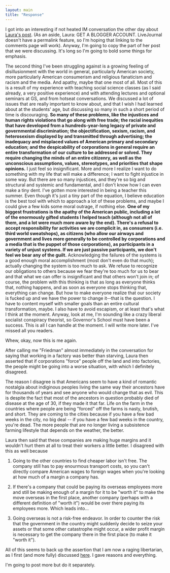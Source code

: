 ```yaml
---
layout: main
title: "Response"
---
```

I got into an interesting if not heated IM conversation the other day about
[Laura's
post](http://www.livejournal.com/users/boyceterous/8939.html?mode=reply). (As
an aside, Laura: GET A BLOGGER ACCOUNT. LiveJournal doesn't have a permalink
feature, so I'm hoping that linking to the comments page will work). Anyway,
I'm going to copy the part of her post that we were discussing. It's long so
I'm going to bold some things for emphasis.

  
The second thing I've been struggling against is a growing feeling of
disillusionment with the world in general, particularly American society, more
particularly American consumerism and religious fanaticism and racism and the
media. And apathy, maybe that one most of all. Most of this is a result of my
experience with teaching social science classes (as I said already, a very
positive experience) and with attending lectures and optional seminars at GS,
and from hotseat conversations. We discussed a lot of issues that are really
important to know about, and that I wish I had learned about at the students'
age, but discussing so many in such a short period of time is discouraging.
**So many of these problems, like the injustices and human rights violations
that go along with free trade; the racial inequities that have developed from
a hundreds-year-long legacy of private and governmental discrimination; the
objectification, sexism, racism, and heterosexism displayed by and transmitted
through advertising; the inadequacy and misplaced values of American primary
and secondary education; and the despicability of corporations in general
require an entire transformation of our culture to be addressed or solved.
They require changing the minds of an entire citizenry, as well as the
unconscious assumptions, values, stereotypes, and priorities that shape
opinions.** I just feel so insignificant. More and more I realize I want to do
something with my life that will make a difference; I want to fight injustice
in some way. But there are so many injustices, and they're so big and
structural and systemic and fundamental, and I don't know how I can even make
a tiny dent. I've gotten more interested in being a teacher this summer. Even
though it's just a tiny part of the equation, I believe education is the best
tool with which to approach a lot of these problems, and maybe I could give a
few kids some moral outrage, if nothing else. **One of my biggest frustrations
is the apathy of the American public, including a lot of the enormously gifted
students I helped teach (although not all of them, and a lot were much more
aware by the end). There's a refusal to accept responsibility for activities
we are complicit in, as consumers (i.e. third world sweatshops), as citizens
(who allow our airways and government and lives more generally to be
controlled by corporations and a media that is the puppet of those
corporations), as participants in a variety of unjust systems. If we are just
passive participants, we don't feel we bear any of the guilt.** Acknowledging
the failures of the systems is a good enough moral accomplishment (most don't
even do that much); actually changing the system is too much to ask. We refuse
to recognize our obligations to others because we fear they're too much for us
to bear and that what we can offer is insignificant and that others won't join
in; of course, the problem with this thinking is that as long as everyone
thinks that, nothing happens, and as soon as everyone stops thinking that,
everything can change. But how to make everyone realize that our society is
fucked up and we have the power to change it--that is the question. I have to
content myself with smaller goals than an entire cultural transformation,
maybe. I also have to avoid escapism, or at least that's what I think at the
moment. Anyway, look at me, I'm sounding like a crazy liberal socialist
conspiracy theorist, so Governor's School must have been a success. This is
all I can handle at the moment. I will write more later. I've missed all you
readers.

  
Whew, okay, now this is me again.

  
After calling me "Friedman" almost immediately in the conversation for saying
that working in a factory was better than starving, Laura then asserted that
if corporations "force" people off the land and into factories, the people
might be going into a worse situation, with which I definitely disagreed.

  
The reason I disagree is that Americans seem to have a kind of romantic
nostalgia about indiginous peoples living the same way their ancestors have
for thousands of years and see anyone who would change that as evil. This is
despite the fact that most of the ancestors in question probably died of
disease at the age of 30, if they made it that far. Life on the farm in the
countries where people are being "forced" off the farms is nasty, brutish, and
short. They are coming to the cities because if you have a few bad weeks in
the city, no big deal -- if you have a few bad weeks in the country, you're
dead. The more people that are no longer living a subsistence farming
lifestyle that depends on the weather, the better.

  
Laura then said that these companies are making huge margins and it wouldn't
hurt them at all to treat their workers a little better. I disagreed with this
as well because

1. Going to the other countries to find cheaper labor isn't free. The company
still has to pay enourmous transport costs, so you can't directly compare
American wages to foreign wages when you're looking at how much of a margin a
company has.

2. If there's a company that could be paying its overseas employees more and
still be making enough of a margin for it to be "worth it" to make the move
overseas in the first place, another company (perhaps with a different
definition of "worth it") would be over there paying its employees more. Which
leads into...

3. Going overseas is not a risk-free endeavor. In order to counter the risk
that the government in the country might suddenly decide to seize your assets
or that some other catastrophe might occur, a wider profit margin is necessary
to get the company there in the first place (to make it "worth it").

  
All of this seems to back up the assertion that I am now a raging libertarian,
as I first (and more fully) discussed
[here](http://www.princeton.edu/~abrett/2005/07/ramble-on.html). I gave
reasons and everything.

  
I'm going to post more but do it separately.


